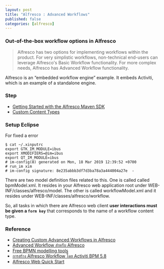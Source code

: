 ```yaml
---
layout: post
title: "Alfresco : Advanced Workflows"
published: false
categories: [alfresco]
---
```


### Out-of-the-box workflow options in Alfresco
>Alfresco has two options for implementing workflows within the product. For very simplistic workflows, non-technical end-users can leverage Alfresco's Basic Workflow functionality. For more complex needs, Alfresco has Advanced Workflow functionality.

Alfresco is an “embedded workflow engine” example. It embeds Activiti, which is an
example of a standalone engine.


### Step
* [Getting Started with the Alfresco Maven SDK](https://ecmarchitect.com/alfresco-developer-series)
* [Custom Content Types](https://ecmarchitect.com/alfresco-developer-series-tutorials/content/tutorial/tutorial.html)


### Setup Eclipse

For fixed a error
```
$ cat ~/.xinputrc
export GTK_IM_MODULE=ibus
export XMODIFIERS=@im=ibus
export QT_IM_MODULE=ibus
# im-config(8) generated on Mon, 18 Mar 2019 12:39:52 +0700
# run_im xim
# im-config signature: 8e235abbb3df7d3ba78a3a444004a27e  -
```

There are two model definition files related to this. One is called called bpmModel.xml. It resides in your Alfresco web application root under WEB-INF/classes/alfresco/model. The other is called workflowModel.xml and it resides under WEB-INF/classes/alfresco/workflow.

So, all tasks in which there are Alfresco web client **user interactions must be given a `form key`** that corresponds to the name of a workflow content type.



### Reference
* [Creating Custom Advanced Workflows in Alfresco](https://ecmarchitect.com/alfresco-developer-series-tutorials/workflow/tutorial/tutorial.html)
* [Advanced Workflow สำหรับ Alfresco](https://thaiopensource.org/advanced-workflow-%e0%b8%aa%e0%b8%b3%e0%b8%ab%e0%b8%a3%e0%b8%b1%e0%b8%9a-alfresco/)
* [Free BPMN modelling tools](https://bpmtips.com/free-bpmn-modelling-tools-2018-edition/)
* [การสร้าง Alfresco Workflow โดย Activiti BPM 5.8](https://thaiopensource.org/%e0%b8%81%e0%b8%b2%e0%b8%a3%e0%b8%aa%e0%b8%a3%e0%b9%89%e0%b8%b2%e0%b8%87-alfresco-workflow-%e0%b9%82%e0%b8%94%e0%b8%a2-activiti-bpm-5-8/)
* [Alfresco Web Quick Start](https://docs.alfresco.com/5.2/concepts/WCM-intro.html)

